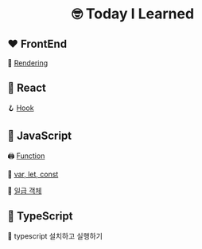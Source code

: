 <div align='center'>
  <h1>🤓 Today I Learned</h1>
</div>

## ❤️ FrontEnd
🚩 [Rendering](https://velog.io/@codename-602/FrontEnd-Rendering)

## 💙 React
🪝 [Hook](https://velog.io/@codename-602/React-Hook)

## 💛 JavaScript

🖨️ [Function](https://velog.io/@codename-602/JavaScript-Function)

🌼 [var, let, const](https://velog.io/@codename-602/JavaScript-var-let-const)

🏅 [일급 객체](https://velog.io/@codename-602/JavaScript-%EC%9D%BC%EA%B8%89-%EA%B0%9D%EC%B2%B4)


## 💜 TypeScript

🧵 typescript 설치하고 실행하기